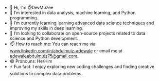 - 👋 Hi, I’m @DevMuzee
- 👀 I’m interested in data analysis, machine learning, and Python programming.
- 🌱 I’m currently learning learning advanced data science techniques and improving my skills in deep learning.
- 💞️ I’m looking to collaborate on open-source projects related to data science and Python development.
- 📫 How to reach me: You can reach me via www.linkedin.com/in/abdulmuiz-adewale or email me at adewaleabdulmuiz75@gmail.com.
- 😄 Pronouns: He/Him
- ⚡ Fun fact: I enjoy exploring new coding challenges and finding creative solutions to complex data problems.

<!---
DevMuzeeSpark/DevMuzeeSpark is a ✨ special ✨ repository because its `README.md` (this file) appears on your GitHub profile.
You can click the Preview link to take a look at your changes.
--->
